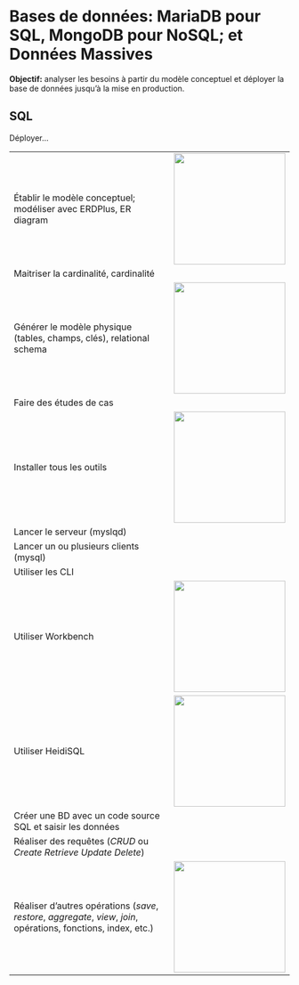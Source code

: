 # Bases de données: MariaDB pour SQL, MongoDB pour NoSQL; et Données Massives

**Objectif:** analyser les besoins à partir du modèle conceptuel et déployer la base de données jusqu’à la mise en production.

## SQL

Déployer...

|    |    |
|:---|:---|
| Établir le modèle conceptuel; modéliser avec ERDPlus, ER diagram | <img src="img/schema_bouton.jpg" alt="" width="200"> |
| Maitriser la cardinalité, cardinalité |    |
| Générer le modèle physique (tables, champs, clés), relational schema | <img src="img/schema_bouton.jpg" alt="" width="200"> |
| Faire des études de cas |    |
| Installer tous les outils | <img src="img/schema_bouton.jpg" alt="" width="200">   |
| Lancer le serveur (myslqd) |    |
| Lancer un ou plusieurs clients (mysql) |    |
| Utiliser les CLI |    |
| Utiliser Workbench | <img src="img/schema_bouton.jpg" alt="" width="200">   |
| Utiliser HeidiSQL | <img src="img/schema_bouton.jpg" alt="" width="200">   |
| Créer une BD avec un code source SQL et saisir les données  |    |
| Réaliser des requêtes (*CRUD* ou *Create Retrieve Update Delete*) |    |
| Réaliser d’autres opérations (*save*, *restore*, *aggregate*, *view*, *join*, opérations, fonctions, index, etc.) | <img src="img/schema_bouton.jpg" alt="" width="200">   |

